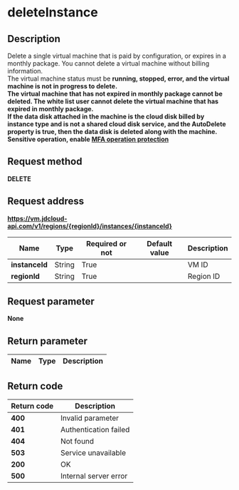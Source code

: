 # deleteInstance


## Description
Delete a single virtual machine that is paid by configuration,  or expires in a monthly package. You cannot delete a virtual machine without billing information. <br>
The virtual machine status must be <b>running<b>,  <b>stopped<b>,  <b>error<b>,  and the virtual machine is not in progress to delete. <br>
The virtual machine that has not expired in monthly package cannot be deleted. The white list user cannot delete the virtual machine that has expired in monthly package. <br>
If the data disk attached in the machine is the cloud disk billed by instance type and is not a shared cloud disk service, and the AutoDelete property is true, then the data disk is deleted along with the machine.
</br>Sensitive operation, enable <a href="https://www.jdcloud.com/help/detail/3786/isCatalog/1">MFA operation protection</a>

## Request method
DELETE

## Request address
https://vm.jdcloud-api.com/v1/regions/{regionId}/instances/{instanceId}

|Name|Type|Required or not|Default value|Description|
|---|---|---|---|---|
|**instanceId**|String|True||VM ID|
|**regionId**|String|True||Region ID|

## Request parameter
None


## Return parameter
|Name|Type|Description|
|---|---|---|



## Return code
|Return code|Description|
|---|---|
|**400**|Invalid parameter|
|**401**|Authentication failed|
|**404**|Not found|
|**503**|Service unavailable|
|**200**|OK|
|**500**|Internal server error|
